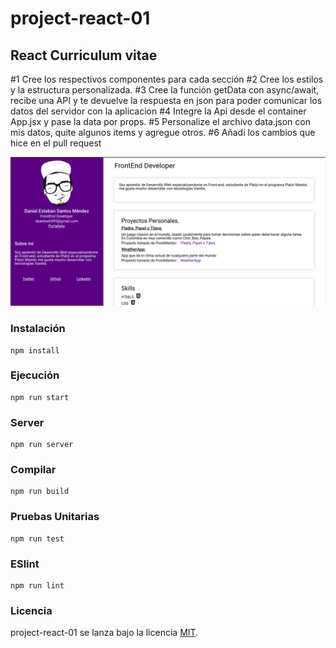 # project-react-01

## React Curriculum vitae

#1
Cree los respectivos componentes para cada sección
#2
Cree los estilos y la estructura personalizada.
#3
Cree la función getData con async/await, recibe una API y te devuelve la respuesta en json para poder comunicar los datos del servidor con la aplicacion
#4
Integre la Api desde el container App.jsx y pase la data por props.
#5
Personalize el archivo data.json con mis datos, quite algunos items y agregue otros.
#6
Añadi los cambios que hice en el pull request

![react-cv](https://raw.githubusercontent.com/DanielSantos495/project-react-01/master/cv.png)


### Instalación
```
npm install
```

### Ejecución
```
npm run start
```

### Server
```
npm run server
```

### Compilar
```
npm run build
```

### Pruebas Unitarias
```
npm run test
```

### ESlint
```
npm run lint
```


### Licencia
project-react-01 se lanza bajo la licencia [MIT](https://opensource.org/licenses/MIT).
